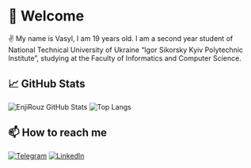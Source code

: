 <!-- ### Hi there 👋 -->

# 🙋 Welcome

✌️ My name is Vasyl, I am 19 years old. I am a second year student of National Technical University of Ukraine “Igor
Sikorsky Kyiv Polytechnic Institute”, studying at the Faculty of Informatics and
Computer Science.

## 📈 GitHub Stats

![EnjiRouz GitHub Stats](https://github-readme-stats.vercel.app/api?username=KhrapkoVasyl&count_private=true&hide=contribs&show_icons=true&theme=radical)
![Top Langs](https://github-readme-stats.vercel.app/api/top-langs/?username=KhrapkoVasyl&count_private=true&hide=tsql&langs_count=7&theme=radical&layout=compact)

<!--
### Languages and Tools:

![JavaScript](https://img.shields.io/badge/-JavaScript-090909?style=for-the-badge&logo=JavaScript&logoColor=E9D54D)
![Node.js](https://img.shields.io/badge/-Node.js-090909?style=for-the-badge&logo=Node.js&logoColor=Green)
![SQL](https://img.shields.io/badge/SQL-090909?style=for-the-badge&logo=mysql&logoColor=00648B) -->

## 📫 How to reach me

[![Telegram](https://img.shields.io/badge/-Telegram-090909?style=for-the-badge&logo=telegram&logoColor=27A0D9)](https://t.me/vazzz7zzzok)
[![LinkedIn](https://img.shields.io/badge/-LinkedIn-090909?style=for-the-badge&logo=linkedin&logoColor=007BB6)](https://www.linkedin.com/in/vasyl-khrapko-145161204/)
